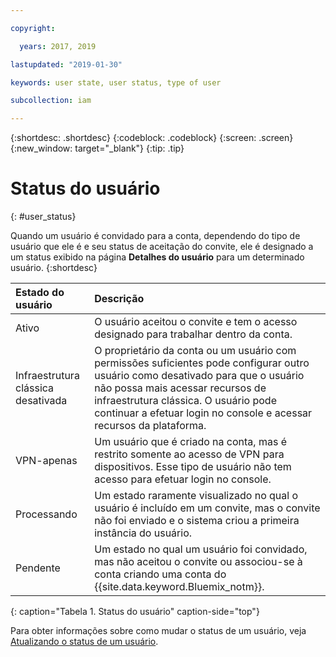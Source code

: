```yaml
---

copyright:

  years: 2017, 2019

lastupdated: "2019-01-30"

keywords: user state, user status, type of user

subcollection: iam

---
```


{:shortdesc: .shortdesc}
{:codeblock: .codeblock}
{:screen: .screen}
{:new_window: target="_blank"}
{:tip: .tip}


# Status do usuário
{: #user_status}

Quando um usuário é convidado para a conta, dependendo do tipo de usuário que ele é e seu status de aceitação do convite, ele é designado a um status exibido na página **Detalhes do usuário** para um determinado usuário.
{:shortdesc}

| Estado do usuário | Descrição |
|:-----------|:------------|
| Ativo | O usuário aceitou o convite e tem o acesso designado para trabalhar dentro da conta. |
| Infraestrutura clássica desativada | O proprietário da conta ou um usuário com permissões suficientes pode configurar outro usuário como desativado para que o usuário não possa mais acessar recursos de infraestrutura clássica. O usuário pode continuar a efetuar login no console e acessar recursos da plataforma. |
| VPN-apenas | Um usuário que é criado na conta, mas é restrito somente ao acesso de VPN para dispositivos. Esse tipo de usuário não tem acesso para efetuar login no console.|
| Processando | Um estado raramente visualizado no qual o usuário é incluído em um convite, mas o convite não foi enviado e o sistema criou a primeira instância do usuário. |
| Pendente | Um estado no qual um usuário foi convidado, mas não aceitou o convite ou associou-se à conta criando uma conta do {{site.data.keyword.Bluemix_notm}}. |
{: caption="Tabela 1. Status do usuário" caption-side="top"}

Para obter informações sobre como mudar o status de um usuário, veja [Atualizando o status de um usuário](/docs/iam?topic=iam-status#status).
